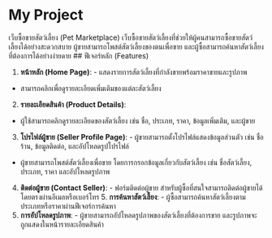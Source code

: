 ﻿# My Project
เว็บซื้อขายสัตว์เลี้ยง (Pet Marketplace) เว็บซื้อขายสัตว์เลี้ยงที่ช่วยให้ผู้คนสามารถซื้อขายสัตว์เลี้ยงได้อย่างสะดวกสบาย ผู้ขายสามารถโพสต์สัตว์เลี้ยงของตนเพื่อขาย และผู้ซื้อสามารถค้นหาสัตว์เลี้ยงที่ต้องการได้อย่างง่ายดาย                              ## ฟีเจอร์หลัก (Features)                                                       
1. **หน้าหลัก (Home Page)**:   - แสดงรายการสัตว์เลี้ยงที่กำลังขายพร้อมราคาขายและรูปภาพ                                       
 - สามารถคลิกเพื่อดูรายละเอียดเพิ่มเติมของแต่ละสัตว์เลี้ยง    

2. **รายละเอียดสินค้า (Product Details)**:                             
- ผู้ใช้สามารถคลิกดูรายละเอียดของสัตว์เลี้ยง เช่น ชื่อ, ประเภท, ราคา, ข้อมูลเพิ่มเติม, และผู้ขาย                                                
3. **โปรไฟล์ผู้ขาย (Seller Profile Page)**:                            - ผู้ขายสามารถตั้งโปรไฟล์แสดงข้อมูลส่วนตัว เช่น ชื่อร้าน, ข้อมูลติดต่อ, และอัปโหลดรูปโปรไฟล์                                     
- ผู้ขายสามารถโพสต์สัตว์เลี้ยงเพื่อขาย โดยการกรอกข้อมูลเกี่ยวกับสัตว์เลี้ยง เช่น ชื่อสัตว์เลี้ยง, ประเภท, ราคา และอัปโหลดรูปภาพ                                                                        
 4. **ติดต่อผู้ขาย (Contact Seller)**:   - ฟอร์มติดต่อผู้ขาย สำหรับผู้ซื้อที่สนใจสามารถติดต่อผู้ขายได้โดยตรงผ่านอีเมลหรือเบอร์โทร                                                                               5. **การค้นหาสัตว์เลี้ยง**:   - ผู้ซื้อสามารถค้นหาสัตว์เลี้ยงตามประเภทหรือราคาผ่านฟีเจอร์การค้นหา                                    
 6. **การอัปโหลดรูปภาพ**:   - ผู้ขายสามารถอัปโหลดรูปภาพของสัตว์เลี้ยงที่ต้องการขาย และรูปภาพจะถูกแสดงในหน้ารายละเอียดสินค้า
